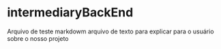 # intermediaryBackEnd
Arquivo de teste markdowm arquivo de texto para explicar para o usuário sobre o nosso projeto
